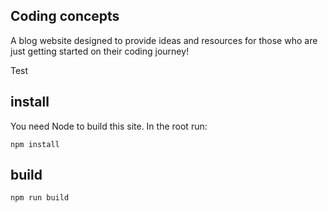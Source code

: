 ## Coding concepts

A blog website designed to provide ideas and resources for those who are just getting started on their coding journey!

Test

## install

You need Node to build this site. In the root run:
```
npm install
```

## build
```
npm run build
```

